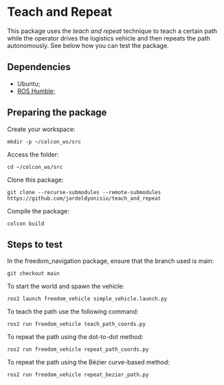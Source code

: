 # Teach and Repeat

This package uses the *teach and repeat* technique to teach a certain path while the operator drives the logistics vehicle and then repeats the path autonomously. See below how you can test the package.

## Dependencies
- Ubuntu;
- [ROS Humble;](https://docs.ros.org/en/humble/Installation.html)

## Preparing the package

Create your workspace:
```
mkdir -p ~/colcon_ws/src
```

Access the folder:
```
cd ~/colcon_ws/src
```

Clone this package:
```
git clone --recurse-submodules --remote-submodules https://github.com/jardeldyonisio/teach_and_repeat
```

Compile the package:
```
colcon build
```

## Steps to test

In the freedom_navigation package, ensure that the branch used is main:
```
git checkout main
```

To start the world and spawn the vehicle:
```
ros2 launch freedom_vehicle simple_vehicle.launch.py
```

To teach the path use the following command:
```
ros2 run freedom_vehicle teach_path_coords.py
```

To repeat the path using the dot-to-dot method:
```
ros2 run freedom_vehicle repeat_path_coords.py
```

To repeat the path using the Bézier curve-based method:
```
ros2 run freedom_vehicle repeat_bezier_path.py
```

